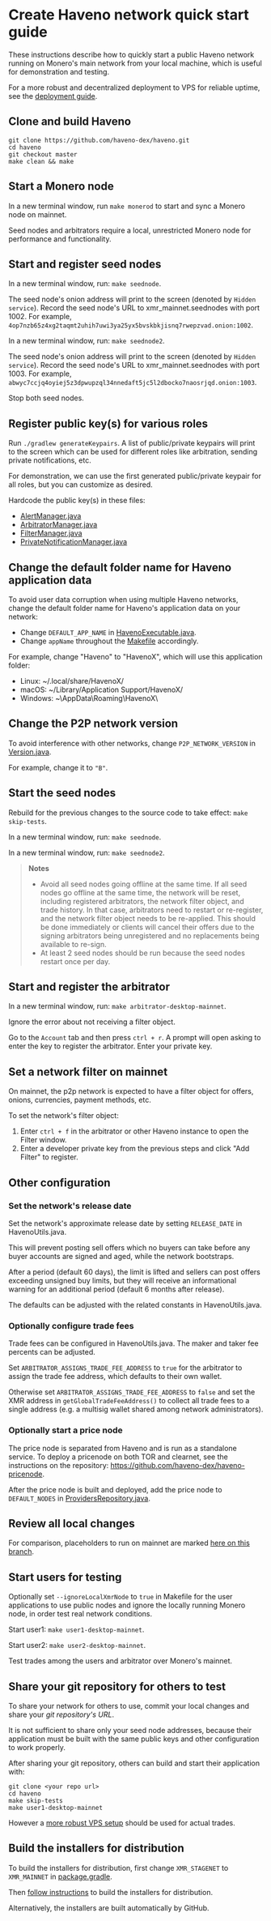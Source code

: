 # Create Haveno network quick start guide

These instructions describe how to quickly start a public Haveno network running on Monero's main network from your local machine, which is useful for demonstration and testing.

For a more robust and decentralized deployment to VPS for reliable uptime, see the [deployment guide](./deployment-guide.md).

## Clone and build Haveno

```
git clone https://github.com/haveno-dex/haveno.git
cd haveno
git checkout master
make clean && make
```

## Start a Monero node

In a new terminal window, run `make monerod` to start and sync a Monero node on mainnet.

Seed nodes and arbitrators require a local, unrestricted Monero node for performance and functionality.

## Start and register seed nodes

In a new terminal window, run: `make seednode`.

The seed node's onion address will print to the screen (denoted by `Hidden service`). Record the seed node's URL to xmr_mainnet.seednodes with port 1002. For example, `4op7nzb65z4xg2taqmt2uhih7uwi3ya25yx5bvskbkjisnq7rwepzvad.onion:1002`.

In a new terminal window, run: `make seednode2`.

The seed node's onion address will print to the screen (denoted by `Hidden service`). Record the seed node's URL to xmr_mainnet.seednodes with port 1003. For example, `abwyc7ccjq4oyiej5z3dpwupzql34nnedaft5jc5l2dbocko7naosrjqd.onion:1003`.

Stop both seed nodes.

## Register public key(s) for various roles

Run `./gradlew generateKeypairs`. A list of public/private keypairs will print to the screen which can be used for different roles like arbitration, sending private notifications, etc.

For demonstration, we can use the first generated public/private keypair for all roles, but you can customize as desired.

Hardcode the public key(s) in these files:

- [AlertManager.java](https://github.com/haveno-dex/haveno/blob/1bf83ecb8baa06b6bfcc30720f165f20b8f77025/core/src/main/java/haveno/core/alert/AlertManager.java#L111)
- [ArbitratorManager.java](https://github.com/haveno-dex/haveno/blob/1bf83ecb8baa06b6bfcc30720f165f20b8f77025/core/src/main/java/haveno/core/support/dispute/arbitration/arbitrator/ArbitratorManager.java#L81)
- [FilterManager.java](https://github.com/haveno-dex/haveno/blob/1bf83ecb8baa06b6bfcc30720f165f20b8f77025/core/src/main/java/haveno/core/filter/FilterManager.java#L117)
- [PrivateNotificationManager.java](https://github.com/haveno-dex/haveno/blob/mainnet_placeholders/core/src/main/java/haveno/core/alert/PrivateNotificationManager.java#L110)

## Change the default folder name for Haveno application data

To avoid user data corruption when using multiple Haveno networks, change the default folder name for Haveno's application data on your network:

- Change `DEFAULT_APP_NAME` in [HavenoExecutable.java](https://github.com/haveno-dex/haveno/blob/64acf86fbea069b0ae9f9bce086f8ecce1e91b87/core/src/main/java/haveno/core/app/HavenoExecutable.java#L85).
- Change `appName` throughout the [Makefile](https://github.com/haveno-dex/haveno/blob/64acf86fbea069b0ae9f9bce086f8ecce1e91b87/Makefile#L479) accordingly.

For example, change "Haveno" to "HavenoX", which will use this application folder:

- Linux: ~/.local/share/HavenoX/
- macOS: ~/Library/Application Support/HavenoX/
- Windows: ~\AppData\Roaming\HavenoX\

## Change the P2P network version

To avoid interference with other networks, change `P2P_NETWORK_VERSION` in [Version.java](https://github.com/haveno-dex/haveno/blob/a7e90395d24ec3d33262dd5d09c5faec61651a51/common/src/main/java/haveno/common/app/Version.java#L83).

For example, change it to `"B"`.

## Start the seed nodes

Rebuild for the previous changes to the source code to take effect: `make skip-tests`.

In a new terminal window, run: `make seednode`.

In a new terminal window, run: `make seednode2`.

> **Notes**
> * Avoid all seed nodes going offline at the same time. If all seed nodes go offline at the same time, the network will be reset, including registered arbitrators, the network filter object, and trade history. In that case, arbitrators need to restart or re-register, and the network filter object needs to be re-applied. This should be done immediately or clients will cancel their offers due to the signing arbitrators being unregistered and no replacements being available to re-sign.
> * At least 2 seed nodes should be run because the seed nodes restart once per day.

## Start and register the arbitrator

In a new terminal window, run: `make arbitrator-desktop-mainnet`.

Ignore the error about not receiving a filter object.

Go to the `Account` tab and then press `ctrl + r`. A prompt will open asking to enter the key to register the arbitrator. Enter your private key.

## Set a network filter on mainnet

On mainnet, the p2p network is expected to have a filter object for offers, onions, currencies, payment methods, etc.

To set the network's filter object:

1. Enter `ctrl + f` in the arbitrator or other Haveno instance to open the Filter window.
2. Enter a developer private key from the previous steps and click "Add Filter" to register.

## Other configuration

### Set the network's release date

Set the network's approximate release date by setting `RELEASE_DATE` in HavenoUtils.java.

This will prevent posting sell offers which no buyers can take before any buyer accounts are signed and aged, while the network bootstraps.

After a period (default 60 days), the limit is lifted and sellers can post offers exceeding unsigned buy limits, but they will receive an informational warning for an additional period (default 6 months after release).

The defaults can be adjusted with the related constants in HavenoUtils.java.

### Optionally configure trade fees

Trade fees can be configured in HavenoUtils.java. The maker and taker fee percents can be adjusted.

Set `ARBITRATOR_ASSIGNS_TRADE_FEE_ADDRESS` to `true` for the arbitrator to assign the trade fee address, which defaults to their own wallet.

Otherwise set `ARBITRATOR_ASSIGNS_TRADE_FEE_ADDRESS` to `false` and set the XMR address in `getGlobalTradeFeeAddress()` to collect all trade fees to a single address (e.g. a multisig wallet shared among network administrators).

### Optionally start a price node

The price node is separated from Haveno and is run as a standalone service. To deploy a pricenode on both TOR and clearnet, see the instructions on the repository: https://github.com/haveno-dex/haveno-pricenode.

After the price node is built and deployed, add the price node to `DEFAULT_NODES` in [ProvidersRepository.java](https://github.com/haveno-dex/haveno/blob/3cdd88b56915c7f8afd4f1a39e6c1197c2665d63/core/src/main/java/haveno/core/provider/ProvidersRepository.java#L50).

## Review all local changes

For comparison, placeholders to run on mainnet are marked [here on this branch](https://github.com/haveno-dex/haveno/tree/mainnet_placeholders).

## Start users for testing

Optionally set `--ignoreLocalXmrNode` to `true` in Makefile for the user applications to use public nodes and ignore the locally running Monero node, in order test real network conditions.

Start user1: `make user1-desktop-mainnet`.

Start user2: `make user2-desktop-mainnet`.

Test trades among the users and arbitrator over Monero's mainnet.

## Share your git repository for others to test

To share your network for others to use, commit your local changes and share your *git repository's URL*.

It is not sufficient to share only your seed node addresses, because their application must be built with the same public keys and other configuration to work properly.

After sharing your git repository, others can build and start their application with:

```
git clone <your repo url>
cd haveno
make skip-tests
make user1-desktop-mainnet
```

However a [more robust VPS setup](./deployment-guide.md) should be used for actual trades.

## Build the installers for distribution

To build the installers for distribution, first change `XMR_STAGENET` to `XMR_MAINNET` in [package.gradle](https://github.com/haveno-dex/haveno/blob/1bf83ecb8baa06b6bfcc30720f165f20b8f77025/desktop/package/package.gradle#L278).

Then [follow instructions](https://github.com/haveno-dex/haveno/blob/master/desktop/package/README.md) to build the installers for distribution.

Alternatively, the installers are built automatically by GitHub.